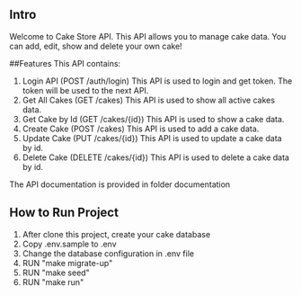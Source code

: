 ## Intro
Welcome to Cake Store API. This API allows you to manage cake data. You can add, edit, show and delete your own cake!

##Features
This API contains:
1. Login API (POST /auth/login)
    This API is used to login and get token. The token will be used to the next API.
2. Get All Cakes (GET /cakes)
    This API is used to show all active cakes data.
3. Get Cake by Id (GET /cakes/{id})
    This API is used to show a cake data.
4. Create Cake (POST /cakes)
    This API is used to add a cake data.
5. Update Cake (PUT /cakes/{id})
    This API is used to update a cake data by id.
6. Delete Cake (DELETE /cakes/{id})
    This API is used to delete a cake data by id.

The API documentation is provided in folder documentation

## How to Run Project
1. After clone this project, create your cake database
2. Copy .env.sample to .env
3. Change the database configuration in .env file
4. RUN "make migrate-up"
5. RUN "make seed"
6. RUN "make run"

